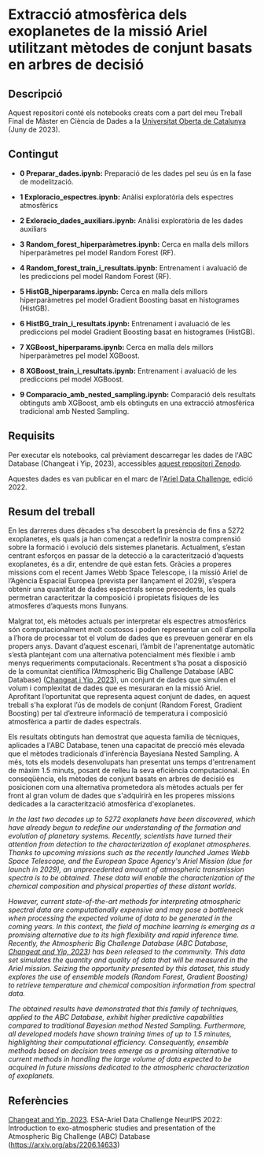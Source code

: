 # Extracció atmosfèrica dels exoplanetes de la missió Ariel utilitzant mètodes de conjunt basats en arbres de decisió

## Descripció

Aquest repositori conté els notebooks creats com a part del meu Treball Final de Màster en Ciència de Dades a la [Universitat Oberta de Catalunya](www.uoc.edu) (Juny de 2023).

## Contingut

- **0 Preparar_dades.ipynb:** Preparació de les dades pel seu ús en la fase de modelització.

- **1 Exploracio_espectres.ipynb:** Anàlisi exploratòria dels espectres atmosfèrics

- **2 Exloracio_dades_auxiliars.ipynb:** Anàlisi exploratòria de les dades auxiliars

- **3 Random_forest_hiperparàmetres.ipynb:** Cerca en malla dels millors hiperparàmetres pel model Random Forest (RF).

- **4 Random_forest_train_i_resultats.ipynb:** Entrenament i avaluació de les prediccions pel model Random Forest (RF).

- **5 HistGB_hiperparams.ipynb:** Cerca en malla dels millors hiperparàmetres pel model Gradient Boosting basat en histogrames (HistGB).

- **6 HistBG_train_i_resultats.ipynb:** Entrenament i avaluació de les prediccions pel model Gradient Boosting basat en histogrames (HistGB).

- **7 XGBoost_hiperparams.ipynb:** Cerca en malla dels millors hiperparàmetres pel model XGBoost.

- **8 XGBoost_train_i_resultats.ipynb:** Entrenament i avaluació de les prediccions pel model XGBoost.

- **9 Comparacio_amb_nested_sampling.ipynb:** Comparació dels resultats obtinguts amb XGBoost, amb els obtinguts en una extracció atmosfèrica tradicional amb Nested Sampling.

## Requisits

Per executar els notebooks, cal prèviament descarregar les dades de l'ABC Database (Changeat i Yip, 2023), accessibles [aquest repositori Zenodo](https://zenodo.org/record/6770103).

Aquestes dades es van publicar en el marc de l'[Ariel Data Challenge](https://www.ariel-datachallenge.space/), edició 2022.

## Resum del treball

En les darreres dues dècades s’ha descobert la presència de fins a 5272 exoplanetes, els quals ja han començat a redefinir la nostra comprensió sobre la formació i evolució dels sistemes planetaris. Actualment, s’estan centrant esforços en passar de la detecció a la caracterització d’aquests exoplanetes, és a dir, entendre de què estan fets. Gràcies a properes missions com el recent James Webb Space Telescope, i la missió Ariel de l’Agència Espacial Europea (prevista per llançament el 2029), s’espera obtenir una quantitat de dades espectrals sense precedents, les quals permetran caracteritzar la composició i propietats físiques de les atmosferes d’aquests mons llunyans.

Malgrat tot, els mètodes actuals per interpretar els espectres atmosfèrics són computacionalment molt costosos i poden representar un coll d’ampolla a l’hora de processar tot el volum de dades que es preveuen generar en els propers anys. Davant d’aquest escenari, l’àmbit de l'aprenentatge automàtic s’està plantejant com una alternativa potencialment més flexible i amb menys requeriments computacionals. Recentment s’ha posat a disposició de la comunitat científica l’Atmospheric Big Challenge Database (ABC Database) ([Changeat i Yip, 2023](https://arxiv.org/abs/2206.14633)), un conjunt de dades que simulen el volum i complexitat de dades que es mesuraran en la missió Ariel. Aprofitant l’oportunitat que representa aquest conjunt de dades, en aquest treball s'ha explorat l’ús de models de conjunt (Random Forest, Gradient Boosting) per tal d’extreure informació de temperatura i composició atmosfèrica a partir de dades espectrals.

Els resultats obtinguts han demostrat que aquesta família de tècniques, aplicades a l'ABC Database, tenen una capacitat de precció més elevada que el mètodes tradicionals d'inferència Bayesiana Nested Sampling. A més, tots els models desenvolupats han presentat uns temps d'entrenament de màxim 1.5 minuts, posant de relleu la seva eficiència computacional. En conseqüència, els mètodes de conjunt basats en arbres de decisió es posicionen com una alternativa prometedora als mètodes actuals per fer front al gran volum de dades que s'adquirirà en les properes missions dedicades a la caracterització atmosfèrica d'exoplanetes.


*In the last two decades up to 5272 exoplanets have been discovered, which have already begun to redefine our understanding of the formation and evolution of planetary systems. Recently, scientists have turned their attention from detection to the characterization of exoplanet atmospheres. Thanks to upcoming missions such as the recently launched James Webb Space Telescope, and the European Space Agency's Ariel Mission (due for launch in 2029), an unprecedented amount of atmospheric transmission spectra is to be obtained. These data will enable the characterization of the chemical composition and physical properties of these distant worlds.*

*However, current state-of-the-art methods for interpreting atmospheric spectral data are computationally expensive and may pose a bottleneck when processing the expected volume of data to be generated in the coming years. In this context, the field of machine learning is emerging as a promising alternative due to its high flexibility and rapid inference time. Recently, the Atmospheric Big Challenge Database (ABC Database, [Changeat and Yip, 2023](https://arxiv.org/abs/2206.14633)) has been released to the community. This data set simulates the quantity and quality of data that will be measured in the Ariel mission. Seizing the opportunity presented by this dataset, this study explores the use of ensemble models (Random Forest, Gradient Boosting) to retrieve temperature and chemical composition information from spectral data.*

*The obtained results have demonstrated that this family of techniques, applied to the ABC Database, exhibit higher predictive capabilities compared to traditional Bayesian method Nested Sampling. Furthermore, all developed models have shown training times of up to 1.5 minutes, highlighting their computational efficiency. Consequently, ensemble methods based on decision trees emerge as a promising alternative to current methods in handling the large volume of data expected to be acquired in future missions dedicated to the atmospheric characterization of exoplanets.*

## Referències

[Changeat and Yip, 2023](https://arxiv.org/abs/2206.14633). ESA-Ariel Data Challenge NeurIPS 2022: Introduction to exo-atmospheric studies and presentation of the Atmospheric Big Challenge (ABC) Database (https://arxiv.org/abs/2206.14633)
